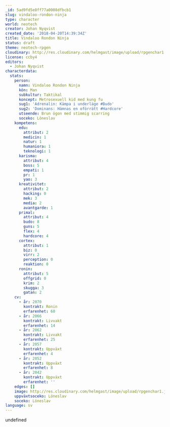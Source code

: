 ```yaml
---
_id: 5ad9fd5e8ff77a0008dfbcb1
slug: vindaloo-rondon-ninja
type: character
world: neotech
creator: Johan Nyqvist
created_date: '2018-04-20T14:39:34Z'
title: Vindaloo Rondon Ninja
status: draft
theme: neotech-rpgen
cloudinary: http://res.cloudinary.com/helmgast/image/upload/rpgenchar1.jpg
license: ccby4
editors:
  - Johan Nyqvist
characterdata:
  stats:
    person:
      namn: Vindaloo Rondon Ninja
      kön: Man
      subkultur: Taktikal
      koncept: Metrosexuell kid med kung fu
      sug1: 'Adrenalin: Kämpa i underläge #Budo'
      sug2: 'Dominans: Hämnas en oförrätt #Hardcore'
      utseende: Brun ögon med stimmig scarring
      soceko: Löneslav
    kompetens:
      edu:
        attribut: 2
        medicin: 1
        natur: 1
        humaniora: 1
        teknologi: 1
      karisma:
        attribut: 4
        boss: 5
        empati: 1
        pr: 1
        yao: 3
      kreativitet:
        attribut: 2
        hacking: 0
        mek: 3
        media: 2
        avantgarde: 1
      primal:
        attribut: 4
        budo: 8
        guns: 5
        flex: 4
        hardcore: 4
      cortex:
        attribut: 1
        biz: 0
        virr: 2
        perception: 0
        reaktion: 0
      ronin:
        attribut: 5
        offgrid: 0
        krim: 2
        skugga: 3
        gatan: 2
    cv:
      - år: 2070
        kontrakt: Ronin
        erfarenhet: 60
      - år: 2066
        kontrakt: Livvakt
        erfarenhet: 14
      - år: 2062
        kontrakt: Livvakt
        erfarenhet: 25
      - år: 2057
        kontrakt: Uppväxt
        erfarenhet: 4
      - år: 2052
        kontrakt: Uppväxt
        erfarenhet: 8
      - år: 2042
        kontrakt: Uppväxt
        erfarenhet: ''
    edges: []
    image: http://res.cloudinary.com/helmgast/image/upload/rpgenchar1.jpg
    uppväxtsoceko: Löneslav
    soceko: Löneslav
language: sv
---
```

undefined
